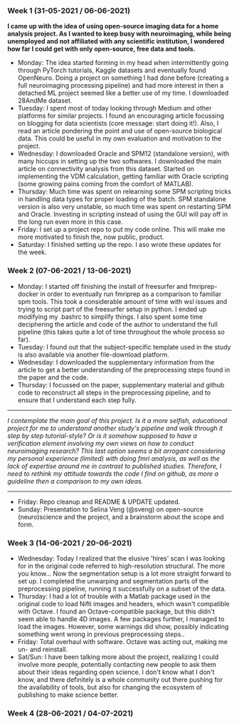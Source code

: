 ### Week 1 (31-05-2021 / 06-06-2021)

**I came up with the idea of using open-source imaging data for a home analysis project. As I wanted to keep busy with neuroimaging, while being unemployed and not affiliated with any scientific institution, I wondered how far I could get with only open-source, free data and tools.**

- Monday: The idea started forming in my head when intermittently going through PyTorch tutorials, Kaggle datasets and eventually found OpenNeuro. Doing a project on something I had done before (creating a full neuroimaging processing pipeline) and had more interest in then a detached ML project seemed like a better use of my time. I downloaded 28AndMe dataset.
- Tuesday: I spent most of today looking through Medium and other platforms for similar projects. I found an encouraging article focussing on blogging for data scientists (core message: start doing it!). Also, I read an article pondering the point and use of open-source biological data. This could be useful in my own evaluation and motivation to the project.
- Wednesday: I downloaded Oracle and SPM12 (standalone version), with many hiccups in setting up the two softwares. I downloaded the main article on connectivity analysis from this dataset. Started on implementing the VDM calculation, getting familiar with Oracle scripting (some growing pains coming from the comfort of MATLAB).
- Thursday: Much time was spent on relearning some SPM scripting tricks in handling data types for proper loading of the batch. SPM standalone version is also very unstable, so much time was spent on restarting SPM and Oracle. Investing in scripting instead of using the GUI will pay off in the long run even more in this case.
- Friday: I set up a project repo to put my code online. This will make me more motivated to finish the, now public, product.
- Saturday: I finished setting up the repo. I aso wrote these updates for the week.


### Week 2 (07-06-2021 / 13-06-2021)

- Monday: I started off finishing the install of freesurfer and fmriprep-docker in order to eventually run fmriprep as a comparison to familiar spm tools. This took a considerable amount of time with wsl issues and trying to script part of the freesurfer setup in python. I ended up modifying my .bashrc to simplify things. I also spent some time deciphering the article and code of the author to understand the full pipeline (this takes quite a lot of time throughout the whole process so far).
- Tuesday: I found out that the subject-specific template used in the study is also available via another file-download platform.
- Wednesday: I downloaded the supplementary information from the article to get a better understanding of the preprocessing steps found in the paper and the code.
- Thursday: I focussed on the paper, supplementary material and github code to reconstruct all steps in the preprocessing pipeline, and to ensure that I understand each step fully.

*************************************************

_I contemplate the main goal of this project. Is it a more selfish, educational project for me to understand another study's pipeline and walk through it step by step tutorial-style? Or is it somehow supposed to have a verification element involving my own views on how to conduct neuroimaging research? This last option seems a bit arrogant considering my personal experience (limited) with doing fmri analysis, as well as the lack of expertise around me in contrast to published studies. Therefore, I need to rethink my attitude towards the code I find on github, as more a guideline then a comparison to my own ideas._

*************************************************

- Friday: Repo cleanup and README & UPDATE updated.
- Sunday: Presentation to Selina Veng (@sveng) on open-source (neuro)science and the project, and a brainstorm about the scope and form.


### Week 3 (14-06-2021 / 20-06-2021)

- Wednesday: Today I realized that the elusive 'hires' scan I was looking for in the original code referred to high-resolution structural. The more you know... Now the segmentation setup is a lot more straight forward to set up. I completed the unwarping and segmentation parts of the preprocessing pipeline, running it successfully on a subset of the data.
- Thursday: I had a lot of trouble with a Matlab package used in the original code to load Nifti images and headers, which wasn't compatible with Octave. I found an Octave-compatible package, but this didn't seem able to handle 4D images. A few packages further, I managed to load the images. However, some warnings did show, possibly indicating something went wrong in previous preprocessing steps..
- Friday: Total overhaul with software. Octave was acting out, making me un- and reinstall.
- Sat/Sun: I have been talking more about the project, realizing I could involve more people, potentially contacting new people to ask them about their ideas regarding open science. I don't know what I don't know, and there definitely is a whole community out there pushing for the availability of tools, but also for changing the ecosystem of publishing to make science better.

### Week 4 (28-06-2021 / 04-07-2021)

